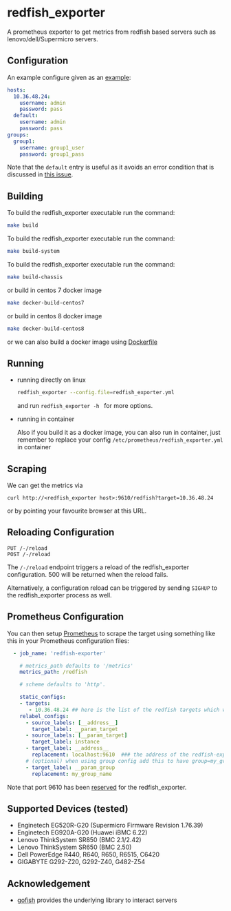 # redfish_exporter
A prometheus exporter to get  metrics from redfish based servers such as lenovo/dell/Supermicro servers.

## Configuration

An example configure given as an [example][1]:
```yaml
hosts:
  10.36.48.24:
    username: admin
    password: pass
  default:
    username: admin
    password: pass
groups:
  group1:
    username: group1_user
    password: group1_pass
```
Note that the ```default``` entry is useful as it avoids an error
condition that is discussed in [this issue][2].

## Building

To build the redfish_exporter executable run the command:
```sh
make build
```

To build the redfish_exporter executable run the command:
```sh
make build-system
```

To build the redfish_exporter executable run the command:
```sh
make build-chassis
```

or build in centos 7 docker image
```sh
make docker-build-centos7
```

or build in centos 8 docker image
```sh
make docker-build-centos8
```
or we can also build a docker image  using [Dockerfile](./Dockerfile)

## Running
- running directly on linux
  ```sh
  redfish_exporter --config.file=redfish_exporter.yml
  ```
  and run   `redfish_exporter -h
  `  for more options.

- running in container
  
  Also if you build it as a docker image, you can also run in container, just remember to replace your config  `/etc/prometheus/redfish_exporter.yml` in container
## Scraping

We can get the metrics via
```
curl http://<redfish_exporter host>:9610/redfish?target=10.36.48.24

```
or by pointing your favourite browser at this URL.

## Reloading Configuration
```
PUT /-/reload
POST /-/reload
```
The `/-/reload` endpoint triggers a reload of the redfish_exporter configuration.
500 will be returned when the reload fails.

Alternatively, a configuration reload can be triggered by sending `SIGHUP` to the redfish_exporter process as well.

## Prometheus Configuration

You can then setup [Prometheus][3] to scrape the target using
something like this in your Prometheus configuration files:
```yaml
  - job_name: 'redfish-exporter'

    # metrics_path defaults to '/metrics'
    metrics_path: /redfish

    # scheme defaults to 'http'.

    static_configs:
    - targets:
       - 10.36.48.24 ## here is the list of the redfish targets which will be monitored
    relabel_configs:
      - source_labels: [__address__]
        target_label: __param_target
      - source_labels: [__param_target]
        target_label: instance
      - target_label: __address__
        replacement: localhost:9610  ### the address of the redfish-exporter address, hence relpace localhost with the server IP address that redfish-export is running on
      # (optional) when using group config add this to have group=my_group_name
      - target_label: __param_group
        replacement: my_group_name
```
Note that port 9610 has been [reserved][4] for the redfish_exporter.
## Supported Devices (tested)
- Enginetech EG520R-G20 (Supermicro Firmware Revision 1.76.39)
- Enginetech EG920A-G20 (Huawei iBMC 6.22)
- Lenovo ThinkSystem SR850 (BMC 2.1/2.42)
- Lenovo ThinkSystem SR650 (BMC 2.50)
- Dell PowerEdge R440, R640, R650, R6515, C6420
- GIGABYTE G292-Z20, G292-Z40, G482-Z54

## Acknowledgement

- [gofish][5] provides the underlying library to interact servers

[1]: git@github.com:sbates130272/redfish_exporter.git
[2]: https://github.com/jenningsloy318/redfish_exporter/issues/7
[3]: https://prometheus.io/
[4]: https://github.com/prometheus/prometheus/wiki/Default-port-allocations
[5]: https://github.com/stmcginnis/gofish
